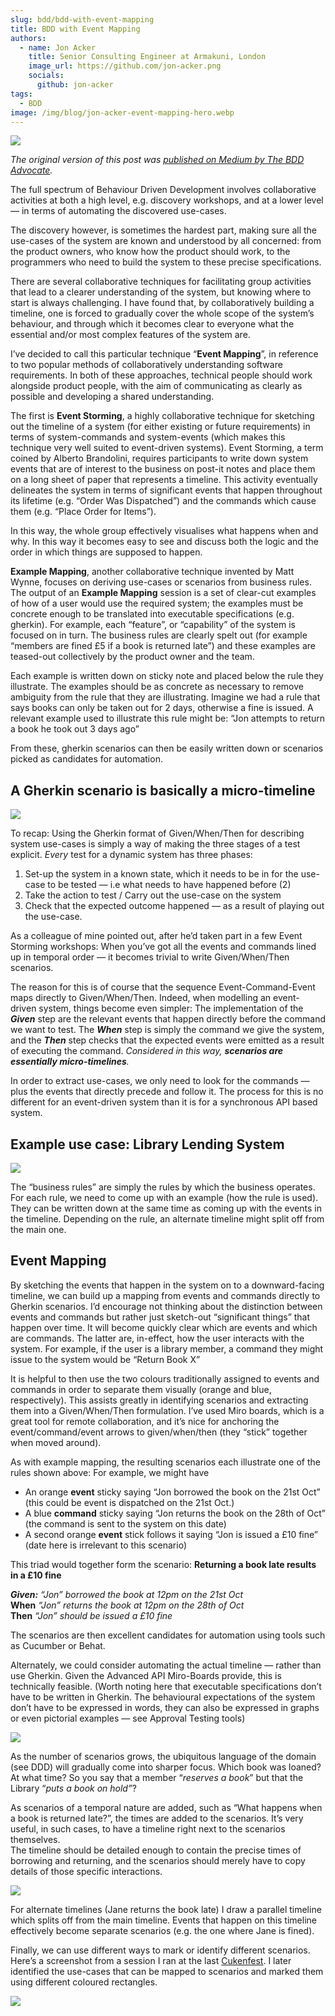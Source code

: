 ```yaml
---
slug: bdd/bdd-with-event-mapping
title: BDD with Event Mapping
authors:
  - name: Jon Acker
    title: Senior Consulting Engineer at Armakuni, London
    image_url: https://github.com/jon-acker.png
    socials:
      github: jon-acker
tags:
  - BDD
image: /img/blog/jon-acker-event-mapping-hero.webp
---
```


![](/img/blog/jon-acker-event-mapping-hero.webp)

_The original version of this post was [published on Medium by The BDD Advocate](https://thebddadvocate.medium.com/bdd-with-event-mapping-c5a66a9e4b82)._

The full spectrum of Behaviour Driven Development involves collaborative activities at both a high level, e.g. discovery workshops, and at a lower level — in terms of automating the discovered use-cases.

The discovery however, is sometimes the hardest part, making sure all the use-cases of the system are known and understood by all concerned: from the product owners, who know how the product should work, to the programmers who need to build the system to these precise specifications.

<!-- truncate -->

There are several collaborative techniques for facilitating group activities that lead to a clearer understanding of the system, but knowing where to start is always challenging. I have found that, by collaboratively building a timeline, one is forced to gradually cover the whole scope of the system’s behaviour, and through which it becomes clear to everyone what  the essential and/or most complex features of the system are.

I’ve decided to call this particular technique “**Event Mapping**”, in reference to two popular methods of collaboratively understanding software requirements. In both of these approaches, technical people should work alongside product people, with the aim of communicating as clearly as possible and developing a shared understanding.

The first is **Event Storming**, a highly collaborative technique for sketching out the timeline of a system (for either existing or future requirements) in terms of system-commands and system-events (which makes this technique very well suited to event-driven systems). Event Storming, a term coined by Alberto Brandolini, requires participants to write down system events that are of interest to the business on post-it notes and place them on a long sheet of paper that represents a timeline. This activity eventually delineates the system in terms of significant events that happen throughout its lifetime (e.g. “Order Was Dispatched”) and the commands which cause them (e.g. “Place Order for Items”).

In this way, the whole group effectively visualises what happens when and why. In this way it becomes easy to see and discuss both the logic and the order in which things are supposed to happen.

**Example Mapping**, another collaborative technique invented by Matt Wynne, focuses on deriving use-cases or scenarios from business rules. The output of an **Example Mapping** session is a set of clear-cut examples of how of a user would use the required system; the examples must be concrete enough to be translated into executable specifications (e.g. gherkin). For example, each “feature”, or “capability” of the system is focused on in turn. The business rules are clearly spelt out (for example “members are fined £5 if a book is returned late”) and these examples are teased-out collectively by the product owner and the team.

Each example is written down on sticky note and placed below the rule they illustrate. The examples should be as concrete as necessary to remove ambiguity from the rule that they are illustrating. Imagine we had a rule that says books can only be taken out for 2 days, otherwise a fine is issued. A relevant example used to illustrate this rule might be: “Jon attempts to return a book he took out 3 days ago”

From these, gherkin scenarios can then be easily written down or scenarios picked as candidates for automation.

## A Gherkin scenario is basically a micro-timeline

![](/img/blog/jon-acker-event-mapping-1.webp)

To recap: Using the Gherkin format of Given/When/Then for describing system use-cases is simply a way of making the three stages of a test explicit. _Every_ test for a dynamic system has three phases:

1.  Set-up the system in a known state, which it needs to be in for the use-case to be tested — i.e what needs to have happened before (2)
2.  Take the action to test / Carry out the use-case on the system
3.  Check that the expected outcome happened — as a result of playing out the use-case.

As a colleague of mine pointed out, after he’d taken part in a few Event Storming workshops: When you’ve got all the events and commands lined up in temporal order — it becomes trivial to write Given/When/Then scenarios.

The reason for this is of course that the sequence Event-Command-Event maps directly to Given/When/Then. Indeed, when modelling an event-driven system, things become even simpler: The implementation of the **_Given_** step are the relevant events that happen directly before the command we want to test. The **_When_** step is simply the command we give the system, and the **_Then_** step checks that the expected events were emitted as a result of executing the command. _Considered in this way, **scenarios are essentially micro-timelines**._

In order to extract use-cases, we only need to look for the commands — plus the events that directly precede and follow it. The process for this is no different for an event-driven system than it is for a synchronous API based system.

## Example use case: Library Lending System

![](/img/blog/jon-acker-event-mapping-2.webp)

The “business rules” are simply the rules by which the business operates. For each rule, we need to come up with an example (how the rule is used). They can be written down at the same time as coming up with the events in the timeline. Depending on the rule, an alternate timeline might split off from the main one.

## Event Mapping

By sketching the events that happen in the system on to a downward-facing timeline, we can build up a mapping from events and commands directly to Gherkin scenarios. I’d encourage not thinking about the distinction between events and commands but rather just sketch-out “significant things” that happen over time. It will become quickly clear which are events and which are commands. The latter are, in-effect, how the user interacts with the system. For example, if the user is a library member, a command they might issue to the system would be “Return Book X”

It is helpful to then use the two colours traditionally assigned to events and commands in order to separate them visually (orange and blue, respectively). This assists greatly in identifying scenarios and extracting them into a Given/When/Then formulation. I’ve used Miro boards, which is a great tool for remote collaboration, and it’s nice for anchoring the event/command/event arrows to given/when/then (they “stick” together when moved around).

As with example mapping, the resulting scenarios each illustrate one of the rules shown above: For example, we might have

-   An orange **event** sticky saying “Jon borrowed the book on the 21st Oct” (this could be event is dispatched on the 21st Oct.)
-   A blue **command** sticky saying “Jon returns the book on the 28th of Oct” (the command is sent to the system on this date)
-   A second orange **event** stick follows it saying “Jon is issued a £10 fine” (date here is irrelevant to this scenario)

This triad would together form the scenario: **Returning a book late results in a £10 fine**

**_Given:_** _“Jon” borrowed the book at 12pm on the 21st Oct_  
**When** _“Jon” returns the book at 12pm on the 28th of Oct_  
**Then** _“Jon” should be issued a £10 fine_

The scenarios are then excellent candidates for automation using tools such as Cucumber or Behat.

Alternately, we could consider automating the actual timeline — rather than use Gherkin. Given the Advanced API Miro-Boards provide, this is technically feasible. (Worth noting here that executable specifications don’t have to be written in Gherkin. The behavioural expectations of the system don’t have to be expressed in words, they can also be expressed in graphs or even pictorial examples — see Approval Testing tools)

![](/img/blog/jon-acker-event-mapping-3.webp)

As the number of scenarios grows, the ubiquitous language of the domain (see DDD) will gradually come into sharper focus. Which book was loaned? At what time? So you say that a member “_reserves a book_” but that the Library “_puts a book on hold”_?

As scenarios of a temporal nature are added, such as “What happens when a book is returned late?”, the times are added to the scenarios. It’s very useful, in such cases, to have a timeline right next to the scenarios themselves.  
The timeline should be detailed enough to contain the precise times of borrowing and returning, and the scenarios should merely have to copy details of those specific interactions.

![](/img/blog/jon-acker-event-mapping-4.webp)

For alternate timelines (Jane returns the book late) I draw a parallel timeline which splits off from the main timeline. Events that happen on this timeline effectively become separate scenarios (e.g. the one where Jane is fined).

Finally, we can use different ways to mark or identify different scenarios. Here’s a screenshot from a session I ran at the last [Cukenfest](/community). I later identified the use-cases that can be mapped to scenarios and marked them using different coloured rectangles.

![](/img/blog/jon-acker-event-mapping-5.webp)
